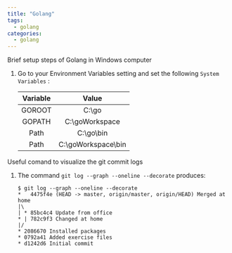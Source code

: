 ```yaml
---
title: "Golang"
tags: 
  - golang
categories:
  - golang  
---
```



Brief setup steps of Golang in Windows computer

1. Go to your Environment Variables setting and set the following `System Variables` :

    | Variable    | Value              | 
    |:-----------:|:------------------:|
    | GOROOT      | C:\go              |
    | GOPATH      | C:\goWorkspace     |
    | Path        | C:\go\bin          |
    | Path        | C:\goWorkspace\bin |

Useful comand to visualize the git commit logs

1. The command `git log --graph --oneline --decorate` produces:

    ```
    $ git log --graph --oneline --decorate
    *   4475f4e (HEAD -> master, origin/master, origin/HEAD) Merged at home
    |\
    | * 85bc4c4 Update from office
    * | 782c9f3 Changed at home
    |/
    * 2086670 Installed packages
    * 0792a41 Added exercise files
    * d1242d6 Initial commit
    ```

